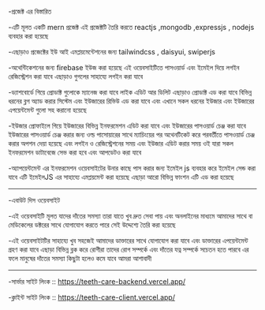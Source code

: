 -প্রজেক্ট এর বিস্তারিত

-এটি মূলত একটি mern প্রজেক্ট এই প্রজেক্টটি তৈরি করতে reactjs ,mongodb ,expressjs , nodejs ব্যবহার করা হয়েছে

-এছাড়াও প্রজেক্টের ইউ আই এমপ্লয়মেন্টেশনের জন্য tailwindcss , daisyui, swiperjs

-অথেন্টিকেশনের জন্য firebase ইউজ করা হয়েছে
এই ওয়েবসাইটিতে পাসওয়ার্ড এবং ইমেইল দিয়ে লগইন রেজিস্ট্রেশন করা যাবে এছাড়াও গুগলের সাহায্যে লগইন করা যাবে

-ড্যাশবোর্ডে গিয়ে প্রোডাক্ট গুলোকে ম্যানেজ করা যাবে লাইক এডিট আর ডিলিট এছাড়াও প্রোডাক্ট এড করা যাবে বিভিন্ন ধরনের ব্লগ অ্যাড করার সিস্টেম এবং ইউজারের রিভিউ এড করা যাবে এবং এখানে সকল ধরনের ইউজার এবং ইউজারের এপয়েন্টমেন্ট গুলো সহ করানো হয়েছে

-ইউজার প্রোফাইলে গিয়ে ইউজারের বিভিন্ন ইনফরমেশন এডিট করা যাবে এবং ইউজারের পাসওয়ার্ড চেঞ্জ করা যাবে ইউজারের পাসওয়ার্ড চেঞ্জ করার জন্য ওল্ড পাসোয়ারের সাথে ম্যাচিংয়ের পর অথেনটিকেট করে পরবর্তীতে পাসওয়ার্ড চেঞ্জ করার অপশন দেয়া হয়েছে
এবং লগইন ও রেজিস্ট্রেশনের সময় এবং ইউজার এডিট করার সময় ওই যারা সকল ইনফরমেশন ডাটাবেজে সেভ করা হবে এবং আপডেটও করা যাবে

-অ্যাপয়েন্টমেন্ট এর ইনফরমেশন ওয়েবসাইটের উনার কাছে পাস করার জন্য ইমেইল js ব্যবহার করে ইমেইল সেন্ড করা যাবে এটি ইমেইলJS এর সাহায্যে এমপ্লয়মেন্ট করা হয়েছে এছাড়া আরো বিভিন্ন ফাংশন এটি এড করা হয়েছে

---

-এবাউট দিস ওয়েবসাইট

-এই ওয়েবসাইটি মূলত যাদের দাঁতের সমস্যা তারা যাতে খুব দ্রুত সেবা পায় এবং অনলাইনের মাধ্যমে আমাদের সাথে বা মেডিকেলের ডক্টরের সাথে যোগাযোগ করতে পারে সেই উদ্দেশ্যে তৈরি করা হয়েছে

-এই ওয়েবসাইটটির সাহায্যে খুব সহজেই আমাদের ডাক্তারের সাথে যোগাযোগ করা যাবে এবং ডাক্তারের এপয়েন্টমেন্ট গ্রহণ করা যাবে এছাড়া বিভিন্ন ব্লক করে রোগীরা তাদের রোগ সম্পর্কে এবং দাঁতের যত্ন সম্পর্কে সচেতন হতে পারবে এর ফলে মানুষের দাঁতের সমস্যা কিছুটা হলেও কমে যাবে আমরা আশাবাদী

---

-সার্ভার সাইট লিংক :: https://teeth-care-backend.vercel.app/

-ক্লাইন্ট সাইট লিংক :: https://teeth-care-client.vercel.app/

